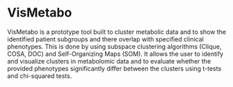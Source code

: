 # VisMetabo
VisMetabo is a prototype tool built to cluster metabolic data and to show the identified patient subgroups and there overlap with specified clinical phenotypes. This is done by using subspace clustering algorithms (Clique, COSA, DOC) and Self-Organizing Maps (SOM).
It allows the user to identify and visualize clusters in metabolomic data and to evaluate whether the provided phenotypes significantly differ between the clusters using t-tests and chi-squared tests.

